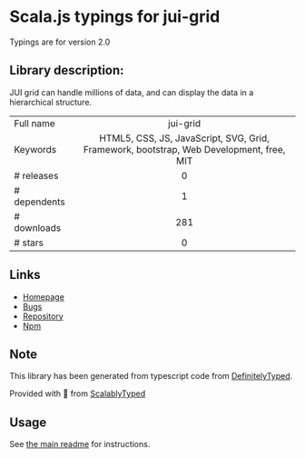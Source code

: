 
# Scala.js typings for jui-grid

Typings are for version 2.0

## Library description:
JUI grid can handle millions of data, and can display the data in a hierarchical structure.

|                    |                 |
| ------------------ | :-------------: |
| Full name          | jui-grid |
| Keywords           | HTML5, CSS, JS, JavaScript, SVG, Grid, Framework, bootstrap, Web Development, free, MIT |
| # releases         | 0 |
| # dependents       | 1 |
| # downloads        | 281 |
| # stars            | 0 |

## Links
- [Homepage](https://github.com/juijs/jui-grid)
- [Bugs](https://github.com/juijs/jui-grid/issues)
- [Repository](https://github.com/juijs/jui-grid)
- [Npm](https://www.npmjs.com/package/jui-grid)
    


## Note
This library has been generated from typescript code from [DefinitelyTyped](https://definitelytyped.org).

Provided with :purple_heart: from [ScalablyTyped](https://github.com/oyvindberg/ScalablyTyped)

## Usage
See [the main readme](../../readme.md) for instructions.


